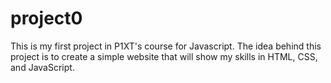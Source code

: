 # project0
This is my first project in P1XT's course for Javascript. 
The idea behind this project is to create a simple website that will show my skills in HTML, CSS, and JavaScript.
